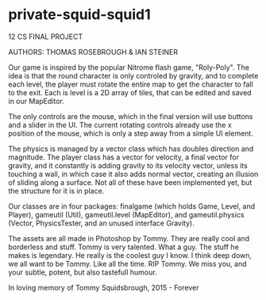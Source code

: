 # private-squid-squid1

12 CS FINAL PROJECT

AUTHORS: THOMAS ROSEBROUGH & IAN STEINER

Our game is inspired by the popular Nitrome flash game, "Roly-Poly". The idea is that the round character is only controled by
gravity, and to complete each level, the player must rotate the entire map to get the character to fall to the exit. Each is
level is a 2D array of tiles, that can be edited and saved in our MapEditor.

The only controls are the mouse, which in the final version will use buttons and a slider in the UI. The current rotating
controls already use the x position of the mouse, which is only a step away from a simple UI element.

The physics is managed by a vector class which has doubles direction and magnitude. The player class has a vector for velocity,
a final vector for gravity, and it constantly is adding gravity to its velocity vector, unless its touching a wall, in which
case it also adds normal vector, creating an illusion of sliding along a surface. Not all of these have been implemented yet,
but the structure for it is in place.

Our classes are in four packages: finalgame (which holds Game, Level, and Player), gameutil (Util), gameutil.level (MapEditor),
and gameutil.physics (Vector, PhysicsTester, and an unused interface Gravity).

The assets are all made in Photoshop by Tommy. They are really cool and borderless and stuff. Tommy is very talented. What a
guy. The stuff he makes is legendary. He really is the coolest guy I know. I think deep down, we all want to be Tommy. Like all
the time. RIP Tommy. We miss you, and your subtle, potent, but also tastefull humour.

In loving memory of Tommy Squidsbrough,
2015 - Forever
